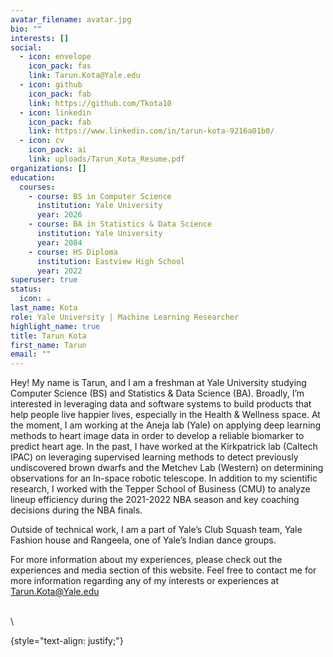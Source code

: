 ```yaml
---
avatar_filename: avatar.jpg
bio: ""
interests: []
social:
  - icon: envelope
    icon_pack: fas
    link: Tarun.Kota@Yale.edu
  - icon: github
    icon_pack: fab
    link: https://github.com/Tkota10
  - icon: linkedin
    icon_pack: fab
    link: https://www.linkedin.com/in/tarun-kota-9216a01b0/
  - icon: cv
    icon_pack: ai
    link: uploads/Tarun_Kota_Resume.pdf
organizations: []
education:
  courses:
    - course: BS in Computer Science
      institution: Yale University
      year: 2026
    - course: BA in Statistics & Data Science
      institution: Yale University
      year: 2084
    - course: HS Diploma
      institution: Eastview High School
      year: 2022
superuser: true
status:
  icon: ☕️
last_name: Kota
role: Yale University | Machine Learning Researcher
highlight_name: true
title: Tarun Kota
first_name: Tarun
email: ""
---
```

Hey! My name is Tarun, and I am a freshman at Yale University studying Computer Science (BS) and Statistics & Data Science (BA). Broadly, I’m interested in leveraging data and software systems to build products that help people live happier lives, especially in the Health & Wellness space. At the moment, I am working at the Aneja lab (Yale) on applying deep learning methods to heart image data in order to develop a reliable biomarker to predict heart age. In the past, I have worked at the Kirkpatrick lab (Caltech IPAC) on leveraging supervised learning methods to detect previously undiscovered brown dwarfs and the Metchev Lab (Western) on determining observations for an In-space robotic telescope. In addition to my scientific research, I worked with the Tepper School of Business (CMU) to analyze lineup efficiency during the 2021-2022 NBA season and key coaching decisions during the NBA finals.

Outside of technical work, I am a part of Yale’s Club Squash team, Yale Fashion house and Rangeela, one of Yale’s Indian dance groups. 

For more information about my experiences, please check out the experiences and media section of this website. Feel free to contact me for more information regarding any of my interests or experiences at Tarun.Kota@Yale.edu

\
\

{style="text-align: justify;"}